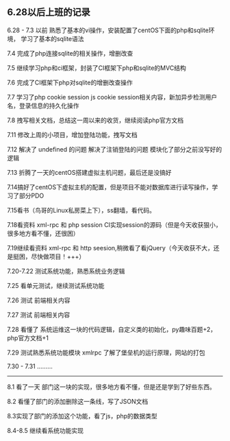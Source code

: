 ## 6.28以后上班的记录

6.28 - 7.3 以前 熟悉了基本的vi操作，安装配置了centOS下面的php和sqlite环境， 学习了基本的sqlite语法

7.4 完成了php连接sqlite的相关操作，增删改查

7.5 继续学习php和ci框架，封装了CI框架下php和sqlite的MVC结构

7.6 完成了CI框架下php对sqlite的增删改查操作

7.7 学习了php cookie session js cookie session相关内容，新加异步检测用户名，登录信息的持久化操作

7.8 拽写相关文档，总结这一周以来的收货，继续阅读php官方文档

7.11 修改上周的小项目，增加登陆功能，拽写文档

7.12 解决了 undefined 的问题  解决了注销登陆的问题 模块化了部分之前没写好的逻辑

7.13 折腾了一天的centOS搭建虚拟主机问题，最后还是没搞好

7.14搞好了centOS下虚拟主机的配置，但是项目不能对数据库进行读写操作，学习了部分PDO

7.15看书（鸟哥的Linux私房菜上下），ss翻墙，看代码。

7.18看资料 xml-rpc 和 php session  CI实现session的源码（但是今天收获狠小，很多地方看不懂，还很困）

7.19继续看资料 xml-rpc 和 http seesion,稍微看了看jQuery（今天收获不大，还是挺困，尽快做项目！+++）

7.20-7.22 测试系统功能，熟悉系统业务逻辑

7.25 看单元测试，继续测试系统功能

7.26 测试 前端相关内容

7.27 测试 前端相关内容

7.28 看懂了 系统运维这一块的代码逻辑，自定义类的初始化，py趣味百题+2，php官方文档+1

7.29 测试熟悉系统功能模块 xmlrpc 了解了堡垒机的运行原理，网站的打包

7.30 - 7.31 .........



---



8.1 看了一天 部门这一块的实现，很多地方看不懂，但是还是学到了好些东西。

8.2 看懂了部门的添加删除这一条线，写了JSON文档

8.3实现了部门的添加这个功能，看了js，php的数据类型

8.4-8.5 继续看系统功能实现

